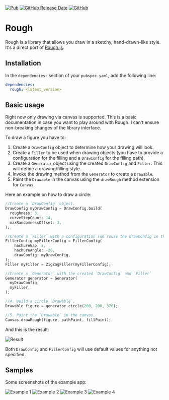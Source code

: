[![Pub](https://img.shields.io/pub/v/rough?label=latest%20version)](https://pub.dev/packages/rough)
[![GitHub Release Date](https://img.shields.io/github/release-date/sergiandreplace/flutter_rough)](https://pub.dev/packages/rough)
[![GitHub](https://img.shields.io/github/license/sergiandreplace/flutter_rough)](https://github.com/sergiandreplace/flutter_rough/blob/master/LICENSE)

# Rough

Rough is a library that allows you draw in a sketchy, hand-drawn-like style. It's a direct port of [Rough.js](https://roughjs.com/).

## Installation

In the `dependencies:` section of your `pubspec.yaml`, add the following line:

```yaml
dependencies:
  rough: <latest_version>
```
## Basic usage

Right now only drawing via canvas is supported. This is a basic documentation in case you want to play around with Rough. I can't ensure non-breaking changes of the library interface.

To draw a figure you have to:

1. Create a `DrawConfig` object to determine how your drawing will look.
2. Create a `Filler` to be used when drawing objects (you have to provide a configuration for the filling and a `DrawConfig` for the filling path).
3. Create a `Generator` object using the created `DrawConfig` and `Filler`. This will define a drawing/filling style.
4. Invoke the drawing method from the `Generator` to create a `Drawable`.
5. Paint the `Drawable` in the canvas using the `drawRough` method extension for `Canvas`.

Here an example on how to draw a circle:

```dart
//Create a `DrawConfig` object.
DrawConfig myDrawConfig = DrawConfig.build(
  roughness: 3,
  curveStepCount: 14,
  maxRandomnessOffset: 3,
);

//Create a `Filler` with a configuration (we reuse the drawConfig in this case).
FillerConfig myFillerConfig = FillerConfig(
    hachureGap: 8,
    hachureAngle: -20,
    drawConfig: myDrawConfig,
);
Filler myFiller = ZigZagFiller(myFillerConfig);

//Create a `Generator` with the created `DrawConfig` and `Filler`
Generator generator = Generator(
  myDrawConfig,
  myFiller,
);

//4. Build a circle `Drawable`.
Drawable figure = generator.circle(200, 200, 320);

//5. Paint the `Drawable` in the canvas.
Canvas.drawRough(figure, pathPaint, fillPaint);
```

And this is the result:

![Result](https://raw.githubusercontent.com/sergiandreplace/flutter_rough/master/screenshots/circle.png)

Both `DrawConfig` and `FillerConfig` will use default values for anything not specified.

## Samples

Some screenshots of the example app:


![Example 1](https://raw.githubusercontent.com/sergiandreplace/flutter_rough/master/screenshots/example_app_1.jpg)
![Example 2](https://raw.githubusercontent.com/sergiandreplace/flutter_rough/master/screenshots/example_app_2.jpg)
![Example 3](https://raw.githubusercontent.com/sergiandreplace/flutter_rough/master/screenshots/example_app_3.jpg)
![Example 4](https://raw.githubusercontent.com/sergiandreplace/flutter_rough/master/screenshots/example_app_4.jpg)

